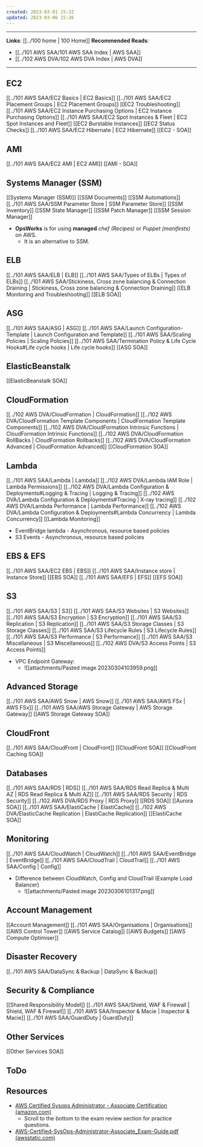 ```yaml
---
created: 2023-03-01 15:32
updated: 2023-03-06 15:26
---
```

---
**Links**: [[../100 home | 100 Home]]
**Recommended Reads**:
- [[../101 AWS SAA/101 AWS SAA Index | AWS SAA]]
- [[../102 AWS DVA/102 AWS DVA Index | AWS DVA]]

---
## EC2
[[../101 AWS SAA/EC2 Basics | EC2 Basics]]
[[../101 AWS SAA/EC2 Placement Groups | EC2 Placement Groups]]
[[EC2 Troubleshooting]]
[[../101 AWS SAA/EC2 Instance Purchasing Options | EC2 Instance Purchasing Options]]
[[../101 AWS SAA/EC2 Spot Instances & Fleet | EC2 Spot Instances and Fleet]]
[[EC2 Burstable Instances]]
[[EC2 Status Checks]]
[[../101 AWS SAA/EC2 Hibernate | EC2 Hibernate]]
[[EC2 - SOA]]

## AMI
[[../101 AWS SAA/EC2 AMI | EC2 AMI]]
[[AMI - SOA]]

## Systems Manager (SSM)
[[Systems Manager (SSM)]]
[[SSM Documents]]
[[SSM Automations]]
[[../101 AWS SAA/SSM Parameter Store | SSM Parameter Store]]
[[SSM Inventory]]
[[SSM State Manager]]
[[SSM Patch Manager]]
[[SSM Session Manager]]

- **OpsWorks** is for using **managed** *chef (Recipes)* or *Puppet (manifests)* on AWS.
	- It is an alternative to SSM.

## ELB
[[../101 AWS SAA/ELB | ELB]]
[[../101 AWS SAA/Types of ELBs | Types of ELBs]]
[[../101 AWS SAA/Stickiness, Cross zone balancing & Connection Draining | Stickiness, Cross zone balancing & Connection Draining]]
[[ELB Monitoring and Troubleshooting]]
[[ELB SOA]]

## ASG
[[../101 AWS SAA/ASG | ASG]]
[[../101 AWS SAA/Launch Configuration-Template | Launch Configuration and Template]]
[[../101 AWS SAA/Scaling Policies | Scaling Policies]]
[[../101 AWS SAA/Termination Policy & Life Cycle Hooks#Life cycle hooks | Life cycle hooks]]
[[ASG SOA]]

## ElasticBeanstalk
[[ElasticBeanstalk SOA]]

## CloudFormation
[[../102 AWS DVA/CloudFormation | CloudFormation]]
[[../102 AWS DVA/CloudFormation Template Components | CloudFormation Template Components]]
[[../102 AWS DVA/CloudFormation Intrinsic Functions | CloudFormation Intrinsic Functions]]
[[../102 AWS DVA/CloudFormation RollBacks | CloudFormation Rollbacks]]
[[../102 AWS DVA/CloudFormation Advanced | CloudFormation Advanced]]
[[CloudFormation SOA]]

## Lambda
[[../101 AWS SAA/Lambda | Lambda]]
[[../102 AWS DVA/Lambda IAM Role | Lambda Permissions]]
[[../102 AWS DVA/Lambda Configuration & Deployments#Logging & Tracing | Logging & Tracing]]
[[../102 AWS DVA/Lambda Configuration & Deployments#Tracing | X-ray tracing]]
[[../102 AWS DVA/Lambda Performance | Lambda Performance]]
[[../102 AWS DVA/Lambda Configuration & Deployments#Lambda Concurrency | Lambda Concurrency]]
[[Lambda Monitoring]]

- EventBridge lambda - Asynchronous, resource based policies
- S3 Events - Asynchronous, resource based policies

## EBS & EFS
[[../101 AWS SAA/EC2 EBS | EBS]]
[[../101 AWS SAA/Instance store | Instance Store]]
[[EBS SOA]]
[[../101 AWS SAA/EFS | EFS]]
[[EFS SOA]]

## S3
[[../101 AWS SAA/S3 | S3]]
[[../101 AWS SAA/S3 Websites | S3 Websites]]
[[../101 AWS SAA/S3 Encryption | S3 Encryption]]
[[../101 AWS SAA/S3 Replication | S3 Replication]]
[[../101 AWS SAA/S3 Storage Classes | S3 Storage Classes]]
[[../101 AWS SAA/S3 Lifecycle Rules | S3 Lifecycle Rules]]
[[../101 AWS SAA/S3 Performance | S3 Performance]]
[[../101 AWS SAA/S3 Miscellaneous | S3 Miscellaneous]]
[[../102 AWS DVA/S3 Access Points | S3 Access Points]]

- VPC Endpoint Gateway:
	- ![[attachments/Pasted image 20230304103959.png]]

## Advanced Storage
[[../101 AWS SAA/AWS Snow | AWS Snow]]
[[../101 AWS SAA/AWS FSx | AWS FSx]]
[[../101 AWS SAA/AWS Storage Gateway | AWS Storage Gateway]]
[[AWS Storage Gateway SOA]]

## CloudFront
[[../101 AWS SAA/CloudFront | CloudFront]]
[[CloudFront SOA]]
[[CloudFront Caching SOA]]

## Databases
[[../101 AWS SAA/RDS | RDS]]
[[../101 AWS SAA/RDS Read Replica & Multi AZ | RDS Read Replica & Multi AZ]]
[[../101 AWS SAA/RDS Security | RDS Security]]
[[../102 AWS DVA/RDS Proxy | RDS Proxy]]
[[RDS SOA]]
[[Aurora SOA]]
[[../101 AWS SAA/ElastiCache | ElastiCache]]
[[../102 AWS DVA/ElasticCache Replication | ElastiCache Replication]]
[[ElastiCache SOA]]

## Monitoring
[[../101 AWS SAA/CloudWatch | CloudWatch]]
[[../101 AWS SAA/EventBridge | EventBridge]]
[[../101 AWS SAA/CloudTrail | CloudTrail]]
[[../101 AWS SAA/Config | Config]]

- Difference between CloudWatch, Config and CloudTrail (Example Load Balancer)
	- ![[attachments/Pasted image 20230306101317.png]]

## Account Management
[[Account Management]]
[[../101 AWS SAA/Organisations | Organisations]]
[[AWS Control Tower]]
[[AWS Service Catalog]]
[[AWS Budgets]]
[[AWS Compute Optimiser]]

## Disaster Recovery
[[../101 AWS SAA/DataSync & Backup | DataSync & Backup]]

## Security & Compliance
[[Shared Responsibility Model]]
[[../101 AWS SAA/Shield, WAF & Firewall | Shield, WAF & Firewall]]
[[../101 AWS SAA/Inspector & Macie | Inspector & Macie]]
[[../101 AWS SAA/GuardDuty | GuardDuty]]

## Other Services
[[Other Services SOA]]

## ToDo

## Resources
- [AWS Certified Sysops Administrator - Associate Certification (amazon.com)](https://aws.amazon.com/certification/certified-sysops-admin-associate/)
	- Scroll to the bottom to the exam review section for practice questions.
- [AWS-Certified-SysOps-Administrator-Associate_Exam-Guide.pdf (awsstatic.com)](https://d1.awsstatic.com/training-and-certification/docs-sysops-associate/AWS-Certified-SysOps-Administrator-Associate_Exam-Guide.pdf)